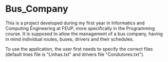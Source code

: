 # Bus_Company
This is a project developed during my first year in Informatics and Computing Engineering at FEUP, more specifically in the 
Programming course. 
It is supposed to allow the management of a bus company, having in mind individual routes, buses, drivers and their schedules.

To use the application, the user first needs to specify the correct files (default lines file is "Linhas.txt" and drivers file
"Condutores.txt").
